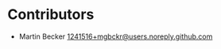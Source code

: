 # Contributors

* Martin Becker [1241516+mgbckr@users.noreply.github.com](mailto:1241516+mgbckr@users.noreply.github.com)
